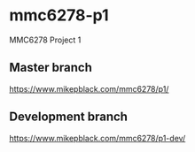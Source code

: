 # mmc6278-p1
MMC6278 Project 1

## Master branch
https://www.mikepblack.com/mmc6278/p1/

## Development branch
https://www.mikepblack.com/mmc6278/p1-dev/
